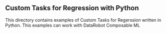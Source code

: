 ## Custom Tasks for Regression with Python

This directory contains examples of Custom Tasks for Regerssion written in Python.  This examples can work with DataRobot Composable ML
